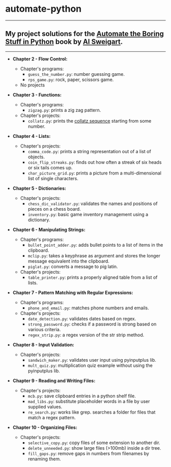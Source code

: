 # automate-python
---
## My project solutions for the [Automate the Boring Stuff in Python](https://automatetheboringstuff.com) book by [Al Sweigart](http://alsweigart.com).
---

- **Chapter 2 - Flow Control:**
    - Chapter's programs:
        - `guess_the_number.py`: number guessing game.
        - `rps_game.py`: rock, paper, scissors game.
    - No projects

- **Chapter 3 - Functions:**
    - Chapter's programs:
        - `zigzag.py`: prints a zig zag pattern.
    - Chapter's projects:
        - `collatz.py`: prints the [collatz sequence](https://en.wikipedia.org/wiki/Collatz_conjecture) starting from some number.

- **Chapter 4 - Lists:**
    - Chapter's projects:
        - `comma_code.py`: prints a string representation out of a list of objects.
        - `coin_flip_streaks.py`: finds out how often a streak of six heads or six tails comes up.
        - `char_picture_grid.py`: prints a picture from a multi-dimensional list of single characters.

- **Chapter 5 - Dictionaries:**
    - Chapter's projects:
        - `chess_dic_validator.py`: validates the names and positions of pieces on a chess board.
        - `inventory.py`: basic game inventory management using a dictionary.
- **Chapter 6 - Manipulating Strings:**
    - Chapter's programs:
        - `bullet_point_adder.py`: adds bullet points to a list of items in the clipboard.
        - `mclip.py`: takes a keyphrase as argument and stores the longer message equivalent into the clipboard.
        - `piglat.py`: converts a message to pig latin.
    - Chapter's projects:
        - `table_printer.py`: prints a properly aligned table from a list of lists.
- **Chapter 7 - Pattern Matching with Regular Expressions:**
    - Chapter's programs:
        - `phone_and_email.py`: matches phone numbers and emails.
    - Chapter's projects:
        - `date_detection.py`: validates dates based on regex.
        - `strong_password.py`: checks if a password is strong based on various criteria.
        - `regex_strip.py`: a regex version of the str strip method.
- **Chapter 8 - Input Validation:**
    - Chapter's projects:
        - `sandwich_maker.py`: validates user input using pyinputplus lib.
        - `mult_quiz.py`: multiplication quiz example without using the pyinputplus lib.
- **Chapter 9 - Reading and Writing Files:**
    - Chapter's projects:
        - `mcb.py`: save clipboard entries in a python shelf file.
        - `mad_libs.py`: substitute placeholder words in a file by user supplied values.
        - `re_search.py`: works like grep. searches a folder for files that match a regex pattern.
- **Chapter 10 - Organizing Files:**
    - Chapter's projects:
        - `selective_copy.py`: copy files of some extension to another dir.
        - `delete_unneeded.py`: show large files (>100mb) inside a dir tree.
        - `fill_gaps.py`: remove gaps in numbers from filenames by renaming them.
